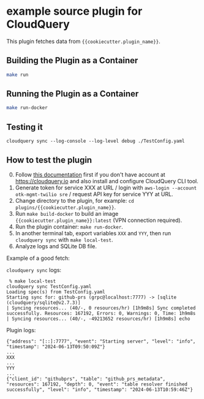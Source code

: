 # example source plugin for CloudQuery

This plugin fetches data from `{{cookiecutter.plugin_name}}`.

## Building the Plugin as a Container

```bash
make run
```

## Running the Plugin as a Container

```bash
make run-docker
```

## Testing it

```shell
cloudquery sync --log-console --log-level debug ./TestConfig.yaml
```

## How to test the plugin

0. Follow [this documentation](../../CloudQuery_account.md) first if you don't have account at https://cloudquery.io and also install and configure CloudQuery CLI tool.
1. Generate token for service XXX at URL / login with `aws-login --account otk-mgmt-twilio sre` / request API key for service YYY at URL.
2. Change directory to the plugin, for example: `cd plugins/{{cookiecutter.plugin_name}}`.
3. Run `make build-docker` to build an image `{{cookiecutter.plugin_name}}:latest` (VPN connection required).
4. Run the plugin container: `make run-docker`.
5. In another terminal tab, export variables `XXX` and `YYY`, then run `cloudquery sync` with `make local-test`.
6. Analyze logs and SQLite DB file.

Example of a good fetch:

`cloudquery sync` logs:

```console
 % make local-test
cloudquery sync TestConfig.yaml
Loading spec(s) from TestConfig.yaml
Starting sync for: github-prs (grpc@localhost:7777) -> [sqlite (cloudquery/sqlite@v2.7.3)]
| Syncing resources... (40/-, 0 resources/hr) [1h9m8s] Sync completed successfully. Resources: 167192, Errors: 0, Warnings: 0, Time: 1h9m8s
| Syncing resources... (40/-, -49213652 resources/hr) [1h9m8s] echo
```

Plugin logs:

```text
{"address": "[::]:7777", "event": "Starting server", "level": "info", "timestamp": "2024-06-13T09:50:09Z"}
...
XXX
...
YYY
...
{"client_id": "githubprs", "table": "github_prs_metadata", "resources": 167192, "depth": 0, "event": "table resolver finished successfully", "level": "info", "timestamp": "2024-06-13T10:59:46Z"}
```
